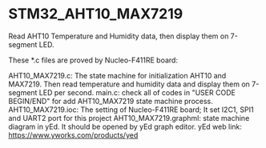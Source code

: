 # STM32_AHT10_MAX7219
Read AHT10 Temperature and Humidity data, then display them on 7-segment LED. 

These *.c files are proved by Nucleo-F411RE board:

AHT10_MAX7219.c: The state machine for initialization AHT10 and MAX7219. 
    Then read temperature and humidity data and display them on 7-segment LED per second.
main.c: check all of codes in "USER CODE BEGIN/END" for add AHT10_MAX7219 state machine process.
AHT10_MAX7219.ioc: The setting of Nucleo-F411RE board; It set I2C1, SPI1 and UART2 port for this project
AHT10_MAX7219.graphml: state machine diagram in yEd. It should be opened by yEd graph editor. yEd web link: https://www.yworks.com/products/yed
